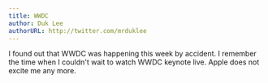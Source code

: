 ```yaml
---
title: WWDC
author: Duk Lee
authorURL: http://twitter.com/mrduklee
---
```


I found out that WWDC was happening this week by accident. I remember the time when I couldn't wait to watch WWDC keynote live. Apple does not excite me any more.